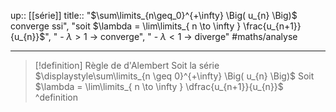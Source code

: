 up:: [[série]] 
title:: "$\sum\limits_{n\geq_0}^{+\infty} \Big( u_{n} \Big)$ converge ssi", "soit $\lambda = \lim\limits_{ n \to \infty } \frac{u_{n+1}}{u_{n}}$", " - $\lambda > 1$ -> converge", " - $\lambda < 1$ -> diverge"
#maths/analyse 

---

> [!definition] Règle de d'Alembert
> Soit la série $\displaystyle\sum\limits_{n \geq 0}^{+\infty} \Big( u_{n} \Big)$
> Soit $\lambda = \lim\limits_{ n \to \infty } \dfrac{u_{n+1}}{u_{n}}$
^definition



